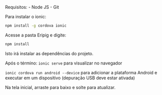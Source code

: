 Requisitos:
	- Node JS
	- Git

Para instalar o ionic:
```bash
npm install -g cordova ionic
```
	
	
Acesse a pasta Eripig e digite:
```bash
npm install
```
	
Isto irá instalar as dependências do projeto.

Após o término:
`ionic serve` para visualizar no navegador

`ionic cordova run android --device` para adicionar a plataforma Android e executar em um dispositivo (depuração USB deve estar ativada)

	
Na tela inicial, arraste para baixo e solte para atualizar.
